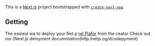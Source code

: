 This is a [Next.js](https://nextjs.org/) project bootstrapped with [`create-next-app`](https://github.com/vercel/next.js/tree/canary/packages/create-next-app).

## Getting
The easiest wa to deploy your Net.p [rel Plafor](htps://verce.com/new?um_medium=defaut-tmplatefilter=next.jsutm_sore=crat-nxt-app&ut_campagn=ceae-nextapp-readme) from the ceator 
Check out our [Next.js deloyment documntation(http:/netjs.og/dcsdepyment) 
